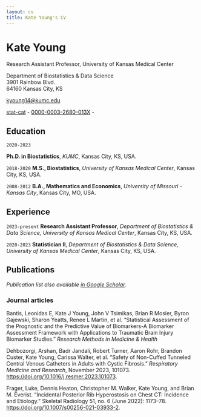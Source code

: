 ```yaml
---
layout: cv
title: Kate Young's CV
---
```

# Kate Young
Research Assistant Professor, University of Kansas Medical Center

Department of Biostatistics & Data Science<br/>
3901 Rainbow Blvd.<br/>
64160 Kansas City, KS<br/>

<a href="kyoung14@kumc.edu">kyoung14@kumc.edu</a>

<div id="webaddress">
  <a href="https://github.com/stat-cat"><i class="fa-brands fa-github"></i> stat-cat</a> - 
  <a href="https://orcid.org/0000-0003-2680-013X"><i class="fa-brands fa-orcid"></i>0000-0003-2680-013X</a> - 
</div>

## Education

`2020-2023`

**Ph.D. in Biostatistics**, *KUMC*, Kansas City, KS, USA.


`2018-2020`
**M.S., Biostatistics**, *University of Kansas Medical Center*, Kansas City, KS, USA.

`2008-2012`
**B.A., Mathematics and Economics**, *University of Missouri - Kansas City*, Kansas City, MO, USA.

## Experience

`2023-present`
**Research Assistant Professor**, *Department of Biostatistics & Data Science, University of Kansas Medical Center*, Kansas City, KS, USA.

`2020-2023`
**Statistician II**, *Department of Biostatistics & Data Science, University of Kansas Medical Center*, Kansas City, KS, USA.


## Publications

*Publication list also available [in Google Scholar](https://scholar.google.com/citations?user=hBhrbzQAAAAJ&hl=en).*


### Journal articles

Bantis, Leonidas E, Kate J Young, John V Tsimikas, Brian R Mosier, Byron Gajewski, Sharon Yeatts, Renee L Martin, et al. “Statistical Assessment of the Prognostic and the Predictive Value of Biomarkers-A Biomarker Assessment Framework with Applications to Traumatic Brain Injury Biomarker Studies.” *Research Methods in Medicine & Health*

Dehbozorgi, Arshan, Badr Jandali, Robert Turner, Aaron Rohr, Brandon Custer, Kate Young, Carissa Walter, et al. “Safety of Non-Cuffed Tunneled Central Venous Catheters in Adults with Cystic Fibrosis.” *Respiratory Medicine and Research*, November 2023, 101073. https://doi.org/10.1016/j.resmer.2023.101073.

Frager, Luke, Dennis Heaton, Christopher M. Walker, Kate Young, and Brian M. Everist. “Incidental Posterior Rib Hyperostosis on Chest CT: Incidence and Etiology.” Skeletal Radiology 51, no. 6 (June 2022): 1173–78. https://doi.org/10.1007/s00256-021-03933-2.

